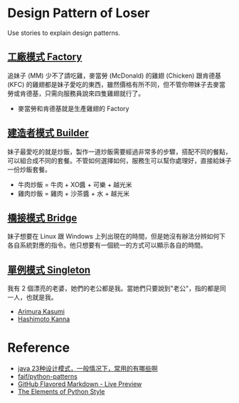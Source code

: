 Design Pattern of Loser
===

Use stories to explain design patterns.

## [工廠模式 Factory](Factory/ChickenFactory.py)

追妹子 (MM) 少不了請吃雞，麥當勞 (McDonald) 的雞翅 (Chicken) 跟肯德基 (KFC) 的雞翅都是妹子愛吃的東西，雖然價格有所不同，但不管你帶妹子去麥當勞或肯德基，只需向服務員說來四隻雞翅就行了。

  * 麥當勞和肯德基就是生產雞翅的 Factory

## [建造者模式 Builder](Builder/FriedRice.py)

妹子最愛吃的就是炒飯，製作一道炒飯需要經過非常多的步驟，搭配不同的餐點，可以組合成不同的套餐。不管如何選擇如何，服務生可以幫你處理好，直接給妹子一份炒飯套餐。

  * 牛肉炒飯 = 牛肉 + XO醬 + 可樂 + 越光米
  * 雞肉炒飯 = 雞肉 + 沙茶醬 + 水 + 越光米

## [橋接模式 Bridge](Bridge/ShowTime.py)

妹子想要在 Linux 跟 Windows 上列出現在的時間，但是她沒有辦法分辨如何下各自系統對應的指令。他只想要有一個統一的方式可以顯示各自的時間。

## [單例模式 Singleton](Singleton/Polygamy.py)

我有 2 個漂亮的老婆，她們的老公都是我。當她們只要說到"老公"，指的都是同一人，也就是我。

  * [Arimura Kasumi](https://www.instagram.com/kasumi_arimura/)
  * [Hashimoto Kanna](https://www.instagram.com/hashimoto_kanna/)

# Reference
  * [java 23种设计模式，一般情况下，常用的有哪些啊](http://zhidao.baidu.com/question/46893254.html)
  * [faif/python-patterns](https://github.com/faif/python-patterns)
  * [GitHub Flavored Markdown - Live Preview](http://tmpvar.com/markdown.html)
  * [The Elements of Python Style](https://github.com/amontalenti/elements-of-python-style)
